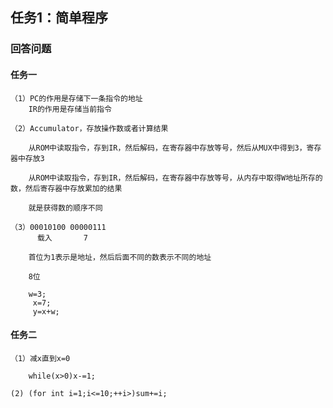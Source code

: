 ## 任务1：简单程序


### 回答问题

#### 任务一

    （1）PC的作用是存储下一条指令的地址
        IR的作用是存储当前指令

    （2）Accumulator，存放操作数或者计算结果

        从ROM中读取指令，存到IR，然后解码，在寄存器中存放等号，然后从MUX中得到3，寄存器中存放3

        从ROM中读取指令，存到IR，然后解码，在寄存器中存放等号，从内存中取得W地址所存的数，然后寄存器中存放累加的结果

        就是获得数的顺序不同

    （3）00010100 00000111
          载入       7

        首位为1表示是地址，然后后面不同的数表示不同的地址

        8位

        w=3;
         x=7;
         y=x+w;

#### 任务二

    （1）减x直到x=0

        while(x>0)x-=1;

    (2) (for int i=1;i<=10;++i>)sum+=i;

        
